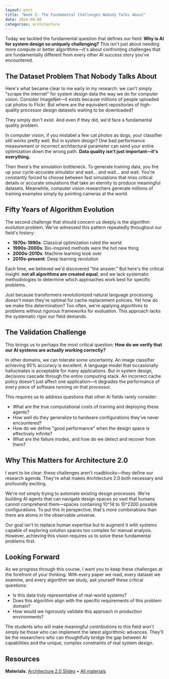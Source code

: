 ```yaml
---
layout: post
title: "Week 2: The Fundamental Challenges Nobody Talks About"
date: 2024-09-08
categories: architecture
---
```


Today we tackled the fundamental question that defines our field: **Why is AI for system design so uniquely challenging?** This isn't just about needing more compute or better algorithms—it's about confronting challenges that are fundamentally different from every other AI success story you've encountered.

## The Dataset Problem That Nobody Talks About

Here's what became clear to me early in my research: we can't simply "scrape the internet" for system design data the way we do for computer vision. Consider ImageNet—it exists because millions of people uploaded cat photos to Flickr. But where are the equivalent repositories of high-quality processor design datasets waiting to be downloaded?

They simply don't exist. And even if they did, we'd face a fundamental quality problem.

In computer vision, if you mislabel a few cat photos as dogs, your classifier still works pretty well. But in system design? One bad performance measurement or incorrect architectural parameter can send your entire optimization down the wrong path. **Data quality isn't just important—it's everything.**

Then there's the simulation bottleneck. To generate training data, you fire up your cycle-accurate simulator and wait... and wait... and wait. You're constantly forced to choose between fast simulations that miss critical details or accurate simulations that take an eternity to produce meaningful datasets. Meanwhile, computer vision researchers generate millions of training examples simply by pointing cameras at the world.

## Fifty Years of Algorithm Evolution

The second challenge that should concern us deeply is the algorithm evolution problem. We've witnessed this pattern repeatedly throughout our field's history:

- **1970s-1990s**: Classical optimization ruled the world
- **1990s-2000s**: Bio-inspired methods were the hot new thing  
- **2000s-2010s**: Machine learning took over
- **2010s-present**: Deep learning revolution

Each time, we believed we'd discovered "the answer." But here's the critical insight: **not all algorithms are created equal**, and we lack systematic methodologies to determine which approaches work best for specific problems.

Just because transformers revolutionized natural language processing doesn't mean they're optimal for cache replacement policies. Yet how do we make this determination? Too often, we're applying algorithms to problems without rigorous frameworks for evaluation. This approach lacks the systematic rigor our field demands.

## The Validation Challenge

This brings us to perhaps the most critical question: **How do we verify that our AI systems are actually working correctly?** 

In other domains, we can tolerate some uncertainty. An image classifier achieving 95% accuracy is excellent. A language model that occasionally hallucinates is acceptable for many applications. But in system design, decisions cascade through the entire computing stack. An incorrect cache policy doesn't just affect one application—it degrades the performance of every piece of software running on that processor.

This requires us to address questions that other AI fields rarely consider:
- What are the true computational costs of training and deploying these agents?
- How well do they generalize to hardware configurations they've never encountered?
- How do we define "good performance" when the design space is effectively infinite?
- What are the failure modes, and how do we detect and recover from them?

## Why This Matters for Architecture 2.0

I want to be clear: these challenges aren't roadblocks—they define our research agenda. They're what makes Architecture 2.0 both necessary and profoundly exciting.

We're not simply trying to automate existing design processes. We're building AI agents that can navigate design spaces so vast that humans cannot comprehend them—spaces containing 10^14 to 10^2300 possible configurations. To put this in perspective, that's more combinations than there are atoms in the observable universe.

Our goal isn't to replace human expertise but to augment it with systems capable of exploring solution spaces too complex for manual analysis. However, achieving this vision requires us to solve these fundamental problems first.

## Looking Forward

As we progress through this course, I want you to keep these challenges at the forefront of your thinking. With every paper we read, every dataset we examine, and every algorithm we study, ask yourself these critical questions:

- Is this data truly representative of real-world systems?
- Does this algorithm align with the specific requirements of this problem domain?
- How would we rigorously validate this approach in production environments?

The students who will make meaningful contributions to this field won't simply be those who can implement the latest algorithmic advances. They'll be the researchers who can thoughtfully bridge the gap between AI capabilities and the unique, complex constraints of real system design.

## Resources

**Materials**: [Architecture 2.0 Slides](https://github.com/harvard-edge/cs249r_fall2025/releases/download/sep-8/Architecture.2.0.slides.pdf) • [All materials](https://github.com/harvard-edge/cs249r_fall2025/releases/tag/sep-8)